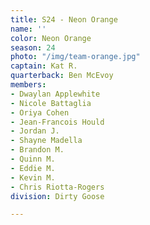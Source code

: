```yaml
---
title: S24 - Neon Orange
name: ''
color: Neon Orange
season: 24
photo: "/img/team-orange.jpg"
captain: Kat R.
quarterback: Ben McEvoy
members:
- Dwaylan Applewhite
- Nicole Battaglia
- Oriya Cohen
- Jean-Francois Hould
- Jordan J.
- Shayne Madella
- Brandon M.
- Quinn M.
- Eddie M.
- Kevin M.
- Chris Riotta-Rogers
division: Dirty Goose

---
```

